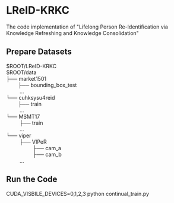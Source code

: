 # LReID-KRKC
The code implementation of "Lifelong Person Re-Identification via Knowledge Refreshing and Knowledge Consolidation"
## Prepare Datasets
$ROOT/LReID-KRKC  
$ROOT/data  
├── market1501  
&emsp; &emsp;├── bounding_box_test  
&emsp; &emsp; ...  
└── cuhksysu4reid  
&emsp;&emsp; ├── train  
 &emsp; &emsp; ...  
└── MSMT17  
 &emsp; &emsp; ├── train  
 &emsp; &emsp; ...  
└── viper  
 &emsp; &emsp; ├── VIPeR    
&emsp; &emsp; &emsp; &emsp; ├── cam_a  
&emsp; &emsp; &emsp; &emsp; ├── cam_b  
 &emsp; &emsp; ...  	
## Run the Code
CUDA_VISBILE_DEVICES=0,1,2,3 python continual_train.py
